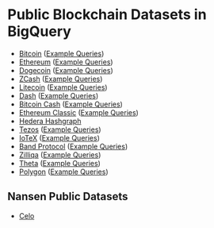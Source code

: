 # Public Blockchain Datasets in BigQuery

- [Bitcoin](https://console.cloud.google.com/bigquery?page=table&t=transactions&d=crypto_bitcoin&p=bigquery-public-data) 
    ([Example Queries](https://console.cloud.google.com/marketplace/product/bitcoin/crypto-bitcoin))
- [Ethereum](https://console.cloud.google.com/bigquery?page=table&t=transactions&d=crypto_ethereum&p=bigquery-public-data)
    ([Example Queries](https://console.cloud.google.com/marketplace/product/ethereum/crypto-ethereum-blockchain))
- [Dogecoin](https://console.cloud.google.com/bigquery?page=table&t=transactions&d=crypto_dogecoin&p=bigquery-public-data)
    ([Example Queries](https://console.cloud.google.com/marketplace/product/dogecoin/crypto-dogecoin))
- [ZCash](https://console.cloud.google.com/bigquery?page=table&t=transactions&d=crypto_zcash&p=bigquery-public-data)
    ([Example Queries](https://console.cloud.google.com/marketplace/product/zcash/crypto-zcash))
- [Litecoin](https://console.cloud.google.com/bigquery?page=table&t=transactions&d=crypto_litecoin&p=bigquery-public-data)
    ([Example Queries](https://console.cloud.google.com/marketplace/product/litecoin/crypto-litecoin))
- [Dash](https://console.cloud.google.com/bigquery?page=table&t=transactions&d=crypto_dash&p=bigquery-public-data)
    ([Example Queries](https://console.cloud.google.com/marketplace/product/dash/crypto-dash))
- [Bitcoin Cash](https://console.cloud.google.com/bigquery?page=table&t=transactions&d=crypto_bitcoin_cash&p=bigquery-public-data)
    ([Example Queries](https://console.cloud.google.com/marketplace/product/bitcoin-cash/crypto-bitcoin-cash))
- [Ethereum Classic](https://console.cloud.google.com/bigquery?page=table&t=transactions&d=crypto_ethereum_classic&p=bigquery-public-data)
    ([Example Queries](https://console.cloud.google.com/marketplace/product/ethereum-classic/crypto-ethereum-classic))
- [Hedera Hashgraph](https://console.cloud.google.com/bigquery?page=table&t=transactions&d=mainnet&p=hedera-etl)
- [Tezos](https://console.cloud.google.com/bigquery?page=table&t=transactions&d=crypto_tezos&p=public-data-finance)
    ([Example Queries](https://console.cloud.google.com/marketplace/product/public-data-finance/crypto-tezos-dataset))
- [IoTeX](https://console.cloud.google.com/bigquery?page=table&t=transactions&d=crypto_iotex&p=public-data-finance)
    ([Example Queries](https://console.cloud.google.com/marketplace/product/public-data-finance/crypto-iotex-dataset))
- [Band Protocol](https://console.cloud.google.com/bigquery?page=table&t=transactions&d=crypto_band&p=public-data-finance)
    ([Example Queries](https://console.cloud.google.com/marketplace/product/public-data-finance/crypto-band-dataset))
- [Zilliqa](https://console.cloud.google.com/bigquery?page=table&t=transactions&d=crypto_zilliqa&p=public-data-finance)
    ([Example Queries](https://console.cloud.google.com/marketplace/product/public-data-finance/crypto-zilliqa-dataset))
- [Theta](https://console.cloud.google.com/bigquery?page=table&t=transactions&d=crypto_theta&p=public-data-finance)
    ([Example Queries](https://console.cloud.google.com/marketplace/product/public-data-finance/crypto-theta-dataset))
- [Polygon](https://console.cloud.google.com/bigquery?page=table&t=transactions&d=crypto_polygon&p=public-data-finance)
    ([Example Queries](https://console.cloud.google.com/marketplace/product/public-data-finance/crypto-polygon-dataset))
  
## Nansen Public Datasets

- [Celo](https://console.cloud.google.com/bigquery?page=table&d=crypto_celo&p=nansen-public-data&t=transactions)